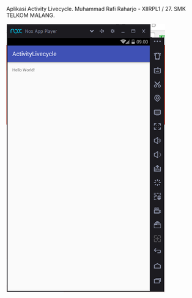 Aplikasi Activity Livecycle. 
Muhammad Rafi Raharjo - XIIRPL1 / 27. 
SMK TELKOM MALANG. 

![Pertama](/Livecycle.PNG)

